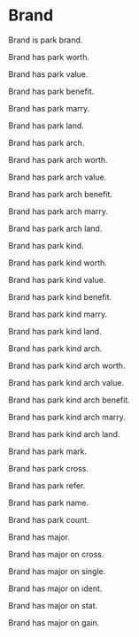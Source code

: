 # Brand

Brand is park brand.

Brand has park worth.

Brand has park value.

Brand has park benefit.

Brand has park marry.

Brand has park land.

Brand has park arch.

Brand has park arch worth.

Brand has park arch value.

Brand has park arch benefit.

Brand has park arch marry.

Brand has park arch land.

Brand has park kind.

Brand has park kind worth.

Brand has park kind value.

Brand has park kind benefit.

Brand has park kind marry.

Brand has park kind land.

Brand has park kind arch.

Brand has park kind arch worth.

Brand has park kind arch value.

Brand has park kind arch benefit.

Brand has park kind arch marry.

Brand has park kind arch land.

Brand has park mark.

Brand has park cross.

Brand has park refer.

Brand has park name.

Brand has park count.

Brand has major.

Brand has major on cross.

Brand has major on single.

Brand has major on ident.

Brand has major on stat.

Brand has major on gain.